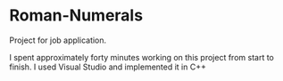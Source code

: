 # Roman-Numerals
Project for job application.

I spent approximately forty minutes working on this project from start to finish. I used Visual Studio and implemented it in C++
